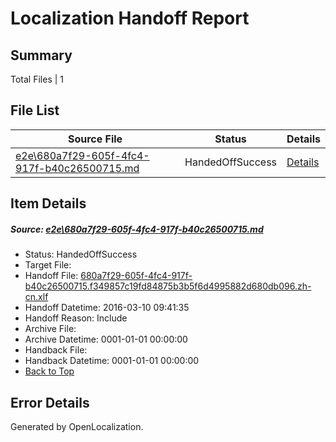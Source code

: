 # <a name='report-top'></a> Localization Handoff Report

## Summary
 Total Files | 1

## File List
 Source File | Status | Details 
 ----------- | ------ | ------- 
 [e2e\680a7f29-605f-4fc4-917f-b40c26500715.md](https://github.com/OpenLocalizationTest/oltest/blob/d046860997434d854fd025bd5c6f08e4973afdfb/e2e/680a7f29-605f-4fc4-917f-b40c26500715.md) | HandedOffSuccess | [Details](#2c904c15bca28d64e822ccede0cae7aab0e7dba81)

## Item Details
##### <a name='2c904c15bca28d64e822ccede0cae7aab0e7dba81'></a> Source: [e2e\680a7f29-605f-4fc4-917f-b40c26500715.md](https://github.com/OpenLocalizationTest/oltest/blob/d046860997434d854fd025bd5c6f08e4973afdfb/e2e/680a7f29-605f-4fc4-917f-b40c26500715.md)
* Status: HandedOffSuccess
* Target File: 
* Handoff File: [680a7f29-605f-4fc4-917f-b40c26500715.f349857c19fd84875b3b5f6d4995882d680db096.zh-cn.xlf](https://github.com/OpenLocalizationTestOrg/olhandoff/blob/500b0994bc1570b22b0a8551eaea63fcaa54c686/ol-handoff/OpenLocalizationTestOrg/oltest.zh-cn/xinjiang/ht/680a7f29-605f-4fc4-917f-b40c26500715.f349857c19fd84875b3b5f6d4995882d680db096.zh-cn.xlf)
* Handoff Datetime: 2016-03-10 09:41:35
* Handoff Reason: Include
* Archive File: 
* Archive Datetime: 0001-01-01 00:00:00
* Handback File: 
* Handback Datetime: 0001-01-01 00:00:00
* [Back to Top](#report-top)


## Error Details

Generated by OpenLocalization.
